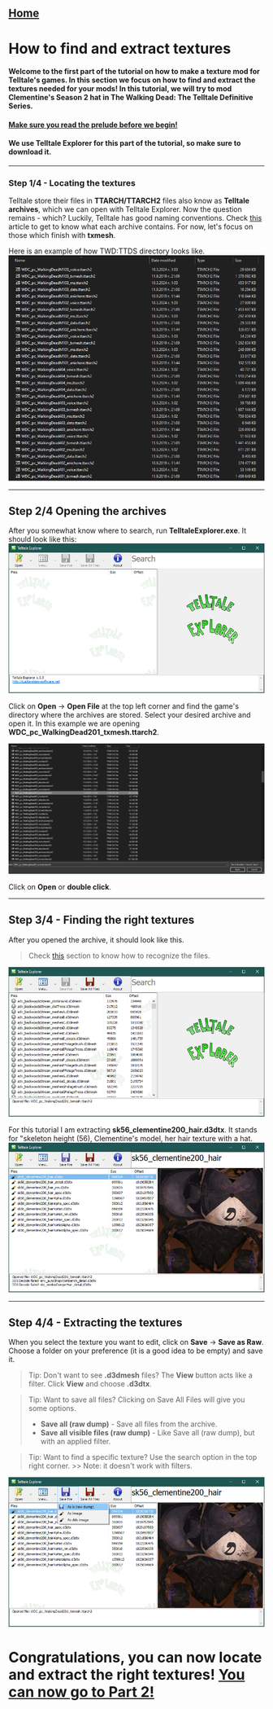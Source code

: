 ## [Home](/wiki/home.md)

# How to find and extract textures 

#### Welcome to the first part of the tutorial on how to make a texture mod for Telltale's games. In this section we focus on how to find and extract the textures needed for your mods! In this tutorial, we will try to mod Clementine's Season 2 hat in The Walking Dead: The Telltale Definitive Series.
#### [Make sure you read the prelude before we begin!](/wiki/articles/tutorial_prelude.md)

#### We use **Telltale Explorer** for this part of the tutorial, so make sure to download it.
---

### Step 1/4 - Locating the textures
Telltale store their files in **TTARCH/TTARCH2** files also know as **Telltale archives**, which we can open with Telltale Explorer. Now the question remains - which? Luckily, Telltale has good naming conventions. 
Check [this](/wiki/articles/textures.md#where-are-the-textures-stored) article to get to know what each archive contains. For now, let's focus on those which finish with **txmesh**.

Here is an example of how TWD:TTDS directory looks like. 
![p1_1](/wiki/tutorial_part1/p1_1.png)

----

## Step 2/4 Opening the archives
After you somewhat know where to search, run **TelltaleExplorer.exe**.
It should look like this:
![p1_2](/wiki/tutorial_part1//p1_2.png)

Click on **Open** -> **Open File**  at the top left corner and find the game's directory where the archives are stored.
Select your desired archive and open it. In this example we are opening **WDC_pc_WalkingDead201_txmesh.ttarch2**.

![p1_3](/wiki/tutorial_part1/p1_3.png)

Click on **Open** or **double click**.

---
## Step 3/4 - Finding the right textures
After you opened the archive, it should look like this. 
> Check [this](/wiki/articles/textures.md#how-to-recognize-the-type-of-the-texture-and-where-its-used) section to know how to recognize the files. 

![p1_4](/wiki/tutorial_part1/p1_4.png)

 For this tutorial I am extracting **sk56_clementine200_hair.d3dtx**. 
 It stands for "skeleton height (56), Clementine's model, her hair texture with a hat.
![p1_5](/wiki/tutorial_part1/p1_5.png)

---
## Step 4/4 - Extracting the textures

When you select the texture you want to edit, click on **Save** -> **Save as Raw**. 
Choose a folder on your preference (it is a good idea to be empty) and save it.
> Tip: Don't want to see **.d3dmesh** files? The **View** button acts like a filter. 
Click **View** and choose **.d3dtx**.

> Tip: Want to save all files? 
> Clicking on Save All Files will give you some options.
> - **Save all (raw dump)** - Save all files from the archive.
> - **Save all visible files (raw dump)** - Like Save all (raw dump), but with an applied filter.

> Tip: Want to find a specific texture? 
Use the search option in the top right corner. 
    >> Note: it doesn't work with filters.

![p1_6](/wiki/tutorial_part1/p1_6.png)

# Congratulations, you can now locate and extract the right textures! [You can now go to Part 2!](/wiki/tutorial_part2/tutorial_part_2.md)


